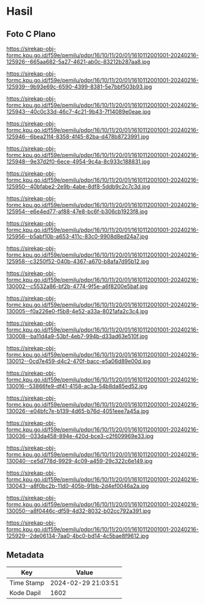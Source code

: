 # Hasil

## Foto C Plano

https://sirekap-obj-formc.kpu.go.id/f59e/pemilu/pdpr/16/10/11/20/01/1610112001001-20240216-125926--665aa682-5a27-4621-ab0c-83212b287aa8.jpg

https://sirekap-obj-formc.kpu.go.id/f59e/pemilu/pdpr/16/10/11/20/01/1610112001001-20240216-125939--9b93e69c-6590-4399-8381-5e7bbf503b93.jpg

https://sirekap-obj-formc.kpu.go.id/f59e/pemilu/pdpr/16/10/11/20/01/1610112001001-20240216-125943--40c0c33d-46c7-4c21-9b43-7f14089e0eae.jpg

https://sirekap-obj-formc.kpu.go.id/f59e/pemilu/pdpr/16/10/11/20/01/1610112001001-20240216-125946--6bea21f4-8358-4f45-82ba-d478b8723991.jpg

https://sirekap-obj-formc.kpu.go.id/f59e/pemilu/pdpr/16/10/11/20/01/1610112001001-20240216-125948--9e37d2f0-6ece-4954-9c4a-8c933c188831.jpg

https://sirekap-obj-formc.kpu.go.id/f59e/pemilu/pdpr/16/10/11/20/01/1610112001001-20240216-125950--40bfabe2-2e9b-4abe-8df8-5ddb9c2c7c3d.jpg

https://sirekap-obj-formc.kpu.go.id/f59e/pemilu/pdpr/16/10/11/20/01/1610112001001-20240216-125954--e6e4ed77-af88-47e8-bc6f-b306cb1923f8.jpg

https://sirekap-obj-formc.kpu.go.id/f59e/pemilu/pdpr/16/10/11/20/01/1610112001001-20240216-125956--b5abf10b-a653-411c-83c0-9908d8ed24a7.jpg

https://sirekap-obj-formc.kpu.go.id/f59e/pemilu/pdpr/16/10/11/20/01/1610112001001-20240216-125958--c3250f52-040b-4367-a670-b8afa7d95b12.jpg

https://sirekap-obj-formc.kpu.go.id/f59e/pemilu/pdpr/16/10/11/20/01/1610112001001-20240216-130002--c5532a86-bf2b-4774-9f5e-a6f8200e5baf.jpg

https://sirekap-obj-formc.kpu.go.id/f59e/pemilu/pdpr/16/10/11/20/01/1610112001001-20240216-130005--f0a226e0-f5b8-4e52-a33a-8021afa2c3c4.jpg

https://sirekap-obj-formc.kpu.go.id/f59e/pemilu/pdpr/16/10/11/20/01/1610112001001-20240216-130008--ba11d4a9-53bf-4eb7-994b-d33ad63e510f.jpg

https://sirekap-obj-formc.kpu.go.id/f59e/pemilu/pdpr/16/10/11/20/01/1610112001001-20240216-130012--0cd7e459-d4c2-470f-bacc-e5a06d89e00d.jpg

https://sirekap-obj-formc.kpu.go.id/f59e/pemilu/pdpr/16/10/11/20/01/1610112001001-20240216-130016--53866fe9-df41-4158-ac3a-54b8da85ed52.jpg

https://sirekap-obj-formc.kpu.go.id/f59e/pemilu/pdpr/16/10/11/20/01/1610112001001-20240216-130026--e04bfc7e-b139-4d65-b76d-4051eee7a45a.jpg

https://sirekap-obj-formc.kpu.go.id/f59e/pemilu/pdpr/16/10/11/20/01/1610112001001-20240216-130036--033da458-894e-420d-bce3-c2f609969e33.jpg

https://sirekap-obj-formc.kpu.go.id/f59e/pemilu/pdpr/16/10/11/20/01/1610112001001-20240216-130040--ce5d778d-9929-4c09-a459-29c322c6e149.jpg

https://sirekap-obj-formc.kpu.go.id/f59e/pemilu/pdpr/16/10/11/20/01/1610112001001-20240216-130043--a8f0bc2b-11d0-405b-91bb-2d4ef0046a2a.jpg

https://sirekap-obj-formc.kpu.go.id/f59e/pemilu/pdpr/16/10/11/20/01/1610112001001-20240216-130050--a8f0446c-df59-4d32-8032-b02cc792a391.jpg

https://sirekap-obj-formc.kpu.go.id/f59e/pemilu/pdpr/16/10/11/20/01/1610112001001-20240216-125929--2de06134-7aa0-4bc0-bd14-4c5bae8f9612.jpg


## Metadata

| Key        | Value               |
| ---------- | ------------------- |
| Time Stamp | 2024-02-29 21:03:51 |
| Kode Dapil | 1602                |



